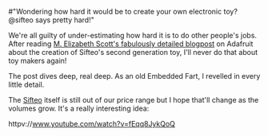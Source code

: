 #"Wondering how hard it would be to create your own electronic toy? @sifteo says pretty hard!"

We're all guilty of under-estimating how hard it is to do other people's jobs. After reading <a href="http://www.adafruit.com/blog/2012/12/05/how-we-built-a-super-nintendo-out-of-a-wireless-keyboard-sifteo-sifteo/">M. Elizabeth Scott's fabulously detailed blogpost</a> on Adafruit about the creation of Sifteo's second generation toy, I'll never do that about toy makers again!

The post dives deep, real deep. As an old Embedded Fart, I revelled in every little detail. 

The <a href="https://www.sifteo.com/">Sifteo</a> itself is still out of our price range but I hope that'll change as the volumes grow. It's a really interesting idea:

httpv://www.youtube.com/watch?v=fEqq8JykQoQ